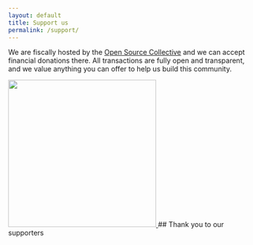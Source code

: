 ```yaml
---
layout: default
title: Support us
permalink: /support/
---
```


We are fiscally hosted by the [Open Source Collective](https://opencollective.com/women-of-open-source) and we can accept financial donations there.  All transactions are fully open and transparent, and we value anything you can offer to help us build this community.

<a href="https://opencollective.com/women-of-open-source/donate" target="_blank">
  <img src="https://opencollective.com/women-of-open-source/donate/button@2x.png?color=blue" width=300/>
</a>
## Thank you to our supporters

<script src="https://opencollective.com/women-of-open-source/banner.js"></script>